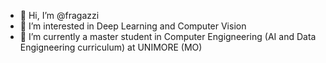 - 👋 Hi, I’m @fragazzi
- 👀 I’m interested in Deep Learning and Computer Vision
- 🌱 I’m currently a master student in Computer Engigneering (AI and Data Engigneering curriculum) at UNIMORE (MO)


<!---
fragazzi/fragazzi is a ✨ special ✨ repository because its `README.md` (this file) appears on your GitHub profile.
You can click the Preview link to take a look at your changes.
--->
